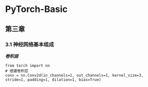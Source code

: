# PyTorch-Basic

## 第三章
### 3.1 神经网络基本组成

***卷积层***
```
from torch import nn
# 搭建卷积层
conv = nn.Conv2d(in_channels=1, out_channels=1, kernel_size=3, stride=1, padding=1, dilation=1, bias=True)
```
